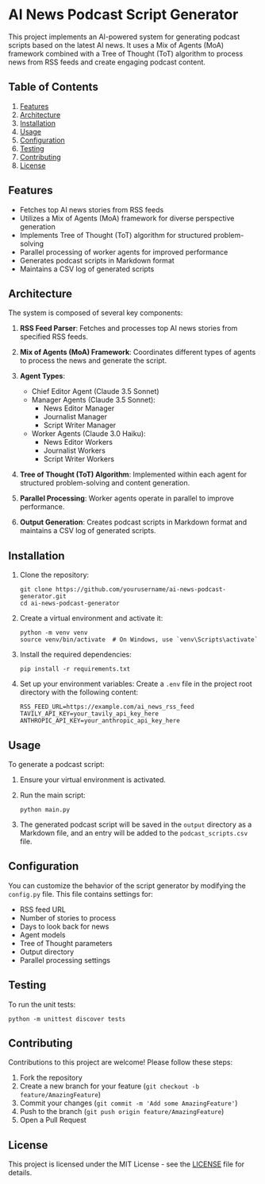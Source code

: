 # AI News Podcast Script Generator

This project implements an AI-powered system for generating podcast scripts based on the latest AI news. It uses a Mix of Agents (MoA) framework combined with a Tree of Thought (ToT) algorithm to process news from RSS feeds and create engaging podcast content.

## Table of Contents

1. [Features](#features)
2. [Architecture](#architecture)
3. [Installation](#installation)
4. [Usage](#usage)
5. [Configuration](#configuration)
6. [Testing](#testing)
7. [Contributing](#contributing)
8. [License](#license)

## Features

- Fetches top AI news stories from RSS feeds
- Utilizes a Mix of Agents (MoA) framework for diverse perspective generation
- Implements Tree of Thought (ToT) algorithm for structured problem-solving
- Parallel processing of worker agents for improved performance
- Generates podcast scripts in Markdown format
- Maintains a CSV log of generated scripts

## Architecture

The system is composed of several key components:

1. **RSS Feed Parser**: Fetches and processes top AI news stories from specified RSS feeds.

2. **Mix of Agents (MoA) Framework**: Coordinates different types of agents to process the news and generate the script.

3. **Agent Types**:
   - Chief Editor Agent (Claude 3.5 Sonnet)
   - Manager Agents (Claude 3.5 Sonnet):
     - News Editor Manager
     - Journalist Manager
     - Script Writer Manager
   - Worker Agents (Claude 3.0 Haiku):
     - News Editor Workers
     - Journalist Workers
     - Script Writer Workers

4. **Tree of Thought (ToT) Algorithm**: Implemented within each agent for structured problem-solving and content generation.

5. **Parallel Processing**: Worker agents operate in parallel to improve performance.

6. **Output Generation**: Creates podcast scripts in Markdown format and maintains a CSV log of generated scripts.

## Installation

1. Clone the repository:
   ```
   git clone https://github.com/yourusername/ai-news-podcast-generator.git
   cd ai-news-podcast-generator
   ```

2. Create a virtual environment and activate it:
   ```
   python -m venv venv
   source venv/bin/activate  # On Windows, use `venv\Scripts\activate`
   ```

3. Install the required dependencies:
   ```
   pip install -r requirements.txt
   ```

4. Set up your environment variables:
   Create a `.env` file in the project root directory with the following content:
   ```
   RSS_FEED_URL=https://example.com/ai_news_rss_feed
   TAVILY_API_KEY=your_tavily_api_key_here
   ANTHROPIC_API_KEY=your_anthropic_api_key_here
   ```

## Usage

To generate a podcast script:

1. Ensure your virtual environment is activated.

2. Run the main script:
   ```
   python main.py
   ```

3. The generated podcast script will be saved in the `output` directory as a Markdown file, and an entry will be added to the `podcast_scripts.csv` file.

## Configuration

You can customize the behavior of the script generator by modifying the `config.py` file. This file contains settings for:

- RSS feed URL
- Number of stories to process
- Days to look back for news
- Agent models
- Tree of Thought parameters
- Output directory
- Parallel processing settings

## Testing

To run the unit tests:

```
python -m unittest discover tests
```

## Contributing

Contributions to this project are welcome! Please follow these steps:

1. Fork the repository
2. Create a new branch for your feature (`git checkout -b feature/AmazingFeature`)
3. Commit your changes (`git commit -m 'Add some AmazingFeature'`)
4. Push to the branch (`git push origin feature/AmazingFeature`)
5. Open a Pull Request

## License

This project is licensed under the MIT License - see the [LICENSE](LICENSE) file for details.

